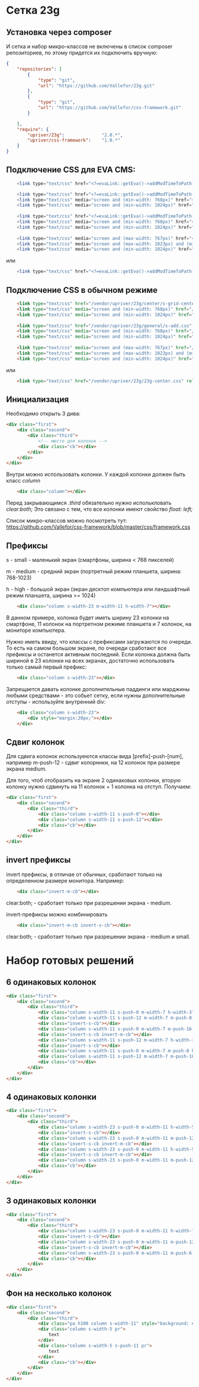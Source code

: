 # Сетка 23g

## Установка через composer

И сетка и набор микро-классов не включены в список composer репозиториев, по этому придется их подключить вручную:
```json
{
	"repositories": [
		{
			"type": "git",
			"url": "https://github.com/Vallefor/23g.git"
		},
		{
			"type": "git",
			"url": "https://github.com/Vallefor/css-framework.git"
		}

	],
    "require": {
		"upriver/23g":				"2.0.*",
		"upriver/css-framework":	"1.0.*"
    }
}
```

## Подключение CSS для EVA CMS:

```php
	<link type="text/css" href="<?=evaLink::getEva()->addModTimeToPath("/vendor/upriver/23g/center/grid.css")?>" rel="stylesheet" />

    <link type="text/css" href="<?=evaLink::getEva()->addModTimeToPath("/vendor/upriver/23g/center/s-grid-center.css")?>" rel="stylesheet" />
    <link type="text/css" media="screen and (min-width: 768px)" href="<?=evaLink::getEva()->addModTimeToPath("/vendor/upriver/23g/center/m-grid-center.css")?>"  rel="stylesheet" />
    <link type="text/css" media="screen and (min-width: 1024px)" href="<?=evaLink::getEva()->addModTimeToPath("/vendor/upriver/23g/center/h-grid-center.css")?>"  rel="stylesheet" />
    
    <link type="text/css" href="<?=evaLink::getEva()->addModTimeToPath("/vendor/upriver/23g/general/s-add.css")?>" rel="stylesheet" />
    <link type="text/css" media="screen and (min-width: 768px)" href="<?=evaLink::getEva()->addModTimeToPath("/vendor/upriver/23g/general/m-add.css")?>"  rel="stylesheet" />
    <link type="text/css" media="screen and (min-width: 1024px)" href="<?=evaLink::getEva()->addModTimeToPath("/vendor/upriver/23g/general/h-add.css")?>"  rel="stylesheet" />
    
    <link type="text/css" media="screen and (max-width: 767px)" href="<?=evaLink::getEva()->addModTimeToPath("/vendor/upriver/23g/general/invert-s-grid-center.css")?>"  rel="stylesheet" />
    <link type="text/css" media="screen and (max-width: 1023px) and (min-width: 768px)" href="<?=evaLink::getEva()->addModTimeToPath("/vendor/upriver/23g/general/invert-m-grid-center.css")?>"  rel="stylesheet" />
    <link type="text/css" media="screen and (min-width: 1024px)" href="<?=evaLink::getEva()->addModTimeToPath("/vendor/upriver/23g/general/invert-h-grid-center.css")?>"  rel="stylesheet" />
```

или

```php
	<link type="text/css" href="<?=evaLink::getEva()->addModTimeToPath("/vendor/upriver/23g/23g-center.css");?>" rel="stylesheet" />
```

## Подключение CSS в обычном режиме

```html
    <link type="text/css" href="/vendor/upriver/23g/center/s-grid-center.css" rel="stylesheet" />
    <link type="text/css" media="screen and (min-width: 768px)" href="/vendor/upriver/23g/center/m-grid-center.css"  rel="stylesheet" />
    <link type="text/css" media="screen and (min-width: 1024px)" href="/vendor/upriver/23g/center/h-grid-center.css"  rel="stylesheet" />
    
    <link type="text/css" href="/vendor/upriver/23g/general/s-add.css" rel="stylesheet" />
    <link type="text/css" media="screen and (min-width: 768px)" href="/vendor/upriver/23g/general/m-add.css"  rel="stylesheet" />
    <link type="text/css" media="screen and (min-width: 1024px)" href="/vendor/upriver/23g/general/h-add.css"  rel="stylesheet" />
    
    <link type="text/css" media="screen and (max-width: 767px)" href="/vendor/upriver/23g/general/invert-s-grid-center.css"  rel="stylesheet" />
    <link type="text/css" media="screen and (max-width: 1023px) and (min-width: 768px)" href="/vendor/upriver/23g/general/invert-m-grid-center.css"  rel="stylesheet" />
    <link type="text/css" media="screen and (min-width: 1024px)" href="/vendor/upriver/23g/general/invert-h-grid-center.css"  rel="stylesheet" />
```
или
```html
	<link type="text/css" href="/vendor/upriver/23g/23g-center.css" rel="stylesheet" />
```

## Инициализация

Необходимо открыть 3 дива: 
```html
<div class="first">
    <div class="second">
        <div class="third">
            <!-- место для колонок -->
            <div class="cb"></div>
        </div>
    </div>
</div>
```

Внутри можно использовать колонки. У каждой колонки должен быть класс *column* 
```html
    <div class="column"></div>
```

Перед закрывающимся *.third* обязательно нужно исполькловать *clear:both;* Это связано с тем, что все колонки имеют свойство *float: left;* 

Список микро-классов можно посмотреть тут:
https://github.com/Vallefor/css-framework/blob/master/css/framework.css



## Префиксы

s - small - маленький экран (смартфоны, ширина < 768 пикселей)

m - medium - средний экран (портретный режим планшета, ширина: 768-1023)

h - high - большой экран (экран десктоп компьютера или ландшафтный режим планшета, ширина >= 1024)

```html
    <div class="column s-width-23 m-width-11 h-width-7"></div>
```

В данном примере, колонка будет иметь ширину 23 колонки на смартфоне, 11 колонок на портретном режиме планшета и 7 колонок, на мониторе компьютера.
 
Нужно иметь ввиду, что классы с префиксами загружаются по очереди. То есть на самом большом экране, по очереди сработают все префиксы и останется активным последний. Если колонка должна быть шириной в 23 колонки на всех экранах, достаточно использовать только самый первый префикс:
```html
    <div class="column s-width-23"></div>
```

Запрещается давать колонке дополнительные паддинги или марджины любыми средствами - это собьет сетку, если нужны дополнительные отступы - используйте внутренний div:
```html
    <div class="column s-width-23">
        <div style="margin:20px;"></div>
    </div>
```

## Сдвиг колонок

Для сдвига колонок используеются классы вида [prefix]-push-[num], например m-push-12 - сдвиг колорннки, на 12 колонок при размере экрана medium.

Для того, чтоб отобразить на экране 2 одинаковых колонки, вторую колонку нужно сдвинуть на 11 колонок + 1 колонка на отступ. Получаем:
```html
<div class="first">
    <div class="second">
        <div class="third">
            <div class="column s-width-11 s-push-0"></div>
            <div class="column s-width-11 s-push-12"></div>
            <div class="cb"></div>
        </div>
    </div>
</div>
```

## invert префиксы
invert префиксы, в отличае от обычных, сработают только на определенном размере монитора. Например:
```html
    <div class="invert-m-cb"></div>
```
clear:both; - сработает только при разрешении экрана - medium.

invert-префиксы можно комбинировать
```html
    <div class="invert-m-cb invert-s-cb"></div>
```
clear:both; - сработает только при разрешении экрана - medium и small.


# Набор готовых решений

## 6 одинаковых колонок
```html
<div class="first">
    <div class="second">
        <div class="third">
            <div class="column s-width-11 s-push-0 m-width-7 h-width-3"> 1 </div>
            <div class="column s-width-11 s-push-12 m-width-7 m-push-8 h-width-3 h-push-4"> 2 </div>
            <div class="invert-s-cb"></div>
            <div class="column s-width-11 s-push-0 m-width-7 m-push-16 h-push-3 h-push-8"> 3 </div>
            <div class="invert-s-cb invert-m-cb"></div>
            <div class="column s-width-11 s-push-12 m-width-7 h-width-3 h-push-12"> 4 </div>
            <div class="invert-s-cb"></div>
            <div class="column s-width-11 s-push-0 m-width-7 m-push-8 h-width-3 h-push-16"> 5 </div>
            <div class="column s-width-11 s-push-12 m-width-7 m-push-16 h-width-3 h-push-20"> 6 </div>
            <div class="cb"></div>
        </div>
    </div>
</div>
```

## 4 одинаковых колонки
```html
<div class="first">
    <div class="second">
        <div class="third">
            <div class="column s-width-23 s-push-0 m-width-11 h-width-5"></div>
            <div class="invert-s-cb"></div>
            <div class="column s-width-23 s-push-0 m-width-11 m-push-12 h-width-5 h-push-6"></div>
            <div class="invert-s-cb invert-m-cb"></div>
            <div class="column s-width-23 s-push-0 m-width-11 h-width-5 h-push-12"></div>
            <div class="invert-s-cb invert-m-cb"></div>
            <div class="column s-width-23 s-push-0 m-width-11 m-push-12 h-width-5 h-push-18"></div>
            <div class="cb"></div>
        </div>
    </div>
</div>
```

## 3 одинаковых колонки
```html
<div class="first">
    <div class="second">
        <div class="third">
            <div class="column s-width-23 s-push-0 m-width-11 h-width-7"></div>
            <div class="invert-s-cb"></div>
            <div class="column s-width-23 s-push-0 m-width-11 m-push-12 h-width-7 h-push-8"></div>
            <div class="invert-s-cb invert-m-cb"></div>
            <div class="column s-width-23 s-push-0 m-width-11 m-push-6 h-width-7 h-push-16"></div>
            <div class="cb"></div>
        </div>
    </div>
</div>
```

## Фон на несколько колонок
```html
<div class="first">
    <div class="second">
        <div class="third">
            <div class="pa h100 column s-width-11" style="background: #afafaf;"></div>
            <div class="column s-width-5 pr">
                text
            </div>
            <div class="column s-width-5 s-push-11 pr">
                text
            </div>
            <div class="cb"></div>
        </div>
    </div>
</div>
```
